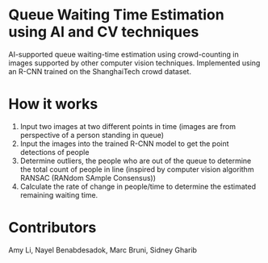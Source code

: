 # Queue Waiting Time Estimation using AI and CV techniques
AI-supported queue waiting-time estimation using crowd-counting in images supported by other computer vision techniques. 
Implemented using an R-CNN trained on the ShanghaiTech crowd dataset.

# How it works
1. Input two images at two different points in time (images are from perspective of a person standing in queue)
2. Input the images into the trained R-CNN model to get the point detections of people
3. Determine outliers, the people who are out of the queue to determine the total count of people in line (inspired by computer vision algorithm RANSAC (RANdom SAmple Consensus))
4. Calculate the rate of change in people/time to determine the estimated remaining waiting time.

# Contributors
Amy Li, Nayel Benabdesadok, Marc Bruni, Sidney Gharib
